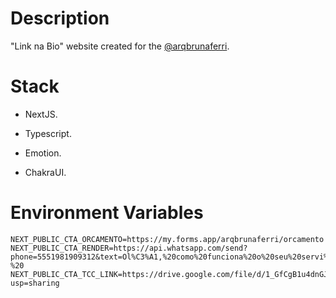 # Description

"Link na Bio" website created for the [@arqbrunaferri](https://www.instagram.com/arqbrunaferri/).

# Stack

- NextJS.

- Typescript.

- Emotion.

- ChakraUI.

# Environment Variables

```
NEXT_PUBLIC_CTA_ORCAMENTO=https://my.forms.app/arqbrunaferri/orcamento
NEXT_PUBLIC_CTA_RENDER=https://api.whatsapp.com/send?phone=5551981909312&text=Ol%C3%A1,%20como%20funciona%20o%20seu%20servi%C3%A7o%20de%20render?%20
NEXT_PUBLIC_CTA_TCC_LINK=https://drive.google.com/file/d/1_GfCgB1u4dnGJR0bN5qHZg04TluvWq3B/view?usp=sharing
```